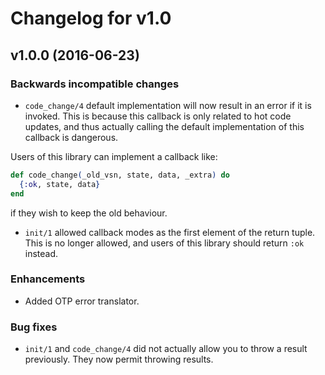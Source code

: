 # Changelog for v1.0

## v1.0.0 (2016-06-23)

### Backwards incompatible changes

  * `code_change/4` default implementation will now result in an error if it is invoked. This is because this callback is only related to hot code updates, and thus actually calling the default implementation of this callback is dangerous.

  Users of this library can implement a callback like:

  ```elixir
  def code_change(_old_vsn, state, data, _extra) do
    {:ok, state, data}
  end
  ```

  if they wish to keep the old behaviour.

  * `init/1` allowed callback modes as the first element of the return tuple. This is no longer allowed, and users of this library should return `:ok` instead.

### Enhancements

  * Added OTP error translator.

### Bug fixes

  * `init/1` and `code_change/4` did not actually allow you to throw a result previously. They now permit throwing results.
